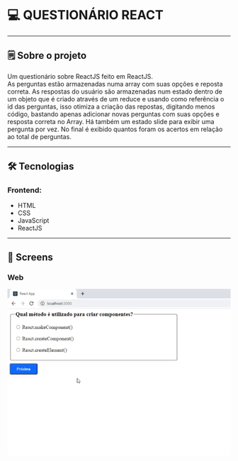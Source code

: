 

# 💻 QUESTIONÁRIO REACT

---

## 🗒️ Sobre o projeto

Um questionário sobre ReactJS feito em ReactJS.<br />
As perguntas estão armazenadas numa array com suas opções e reposta correta. As respostas do usuário são armazenadas num estado dentro de um objeto 
que é criado através de um reduce e usando como referência o id das perguntas, isso otimiza a criação das repostas, digitando menos código, 
bastando apenas adicionar novas perguntas com suas opções e resposta correta no Array. Há também um estado slide para exibir uma pergunta por vez. No final é exibido 
quantos foram os acertos em relação ao total de perguntas.

---

## 🛠 Tecnologias

### Frontend:

-   HTML
-   CSS
-   JavaScript
-   ReactJS

---

## 🎨 Screens

### Web

<p align="center" style="display: flex; align-items: flex-start; justify-content: center;">
  <img alt="" src="./questionario-react-readme.gif" width="690">
</p>
